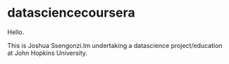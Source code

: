 datasciencecoursera
===================

Hello.

This is Joshua Ssengonzi.Im undertaking a datascience project/education at John Hopkins University.
